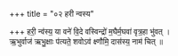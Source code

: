 +++
title = "०२ हरी न्वस्य"

+++
हरी॒ न्व॑स्य॒ या वने॑ वि॒दे वस्विन्द्रो॑ म॒घैर्म॒घवा॑ वृत्र॒हा भु॑वत् ।  
ऋ॒भुर्वाज॑ ऋभु॒क्षाः प॑त्यते॒ शवोऽव॑ क्ष्णौमि॒ दास॑स्य॒ नाम॑ चित् ॥